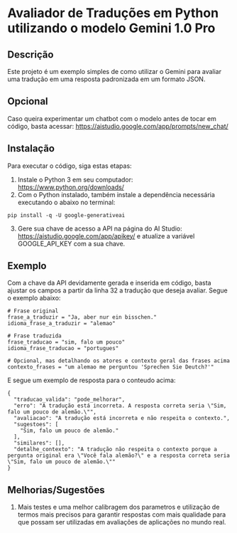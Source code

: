# Avaliador de Traduções em Python utilizando o modelo Gemini 1.0 Pro

## Descrição
Este projeto é um exemplo simples de como utilizar o Gemini para avaliar uma tradução em uma resposta padronizada em um formato JSON.

## Opcional
Caso queira experimentar um chatbot com o modelo antes de tocar em código, basta acessar: https://aistudio.google.com/app/prompts/new_chat/

## Instalação
Para executar o código, siga estas etapas:
1. Instale o Python 3 em seu computador: https://www.python.org/downloads/
2. Com o Python instalado, também instale a dependência necessária executando o abaixo no terminal:
```
pip install -q -U google-generativeai
```
3. Gere sua chave de acesso a API na página do AI Studio: https://aistudio.google.com/app/apikey/ e atualize a variável GOOGLE_API_KEY com a sua chave.

## Exemplo
Com a chave da API devidamente gerada e inserida em código, basta ajustar os campos a partir da linha 32 a tradução que deseja avaliar. Segue o exemplo abaixo:
```
# Frase original
frase_a_traduzir = "Ja, aber nur ein bisschen."
idioma_frase_a_traduzir = "alemao"

# Frase traduzida
frase_traducao = "sim, falo um pouco"
idioma_frase_traducao = "portugues"

# Opcional, mas detalhando os atores e contexto geral das frases acima
contexto_frases = "um alemao me perguntou 'Sprechen Sie Deutch?'"
```
E segue um exemplo de resposta para o conteudo acima:
```
{
  "traducao_valida": "pode_melhorar",
  "erro": "A tradução está incorreta. A resposta correta seria \"Sim, falo um pouco de alemão.\"",
  "avaliacao": "A tradução está incorreta e não respeita o contexto.",
  "sugestoes": [
    "Sim, falo um pouco de alemão."
  ],
  "similares": [],
  "detalhe_contexto": "A tradução não respeita o contexto porque a pergunta original era \"Você fala alemão?\" e a resposta correta seria \"Sim, falo um pouco de alemão.\""
}
```

## Melhorias/Sugestões

1. Mais testes e uma melhor calibragem dos parametros e utilização de termos mais precisos para garantir respostas com mais qualidade para que possam ser utilizadas em avaliações de aplicações no mundo real.